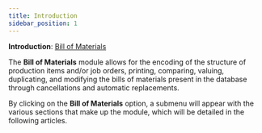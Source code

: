 ```yaml
---
title: Introduction 
sidebar_position: 1
---
```


**Introduction**: [Bill of Materials](/docs/erp-home/registers/production/bill-of-materials/bom-intro) 

The **Bill of Materials** module allows for the encoding of the structure of production items and/or job orders, printing, comparing, valuing, duplicating, and modifying the bills of materials present in the database through cancellations and automatic replacements.

By clicking on the **Bill of Materials** option, a submenu will appear with the various sections that make up the module, which will be detailed in the following articles.